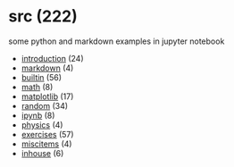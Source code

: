 # src (222)
some python and markdown examples in jupyter notebook

+ [introduction](introduction/README.md) (24)
+ [markdown](markdown/README.md) (4)
+ [builtin](builtin/README.md) (56)
+ [math](math/README.md) (8)
+ [matplotlib](matplotlib/README.md) (17)
+ [random](random/README.md) (34)
+ [ipynb](ipynb/README.md) (8)
+ [physics](physics/README.md) (4)
+ [exercises](exercises/README.md) (57)
+ [miscitems](miscitems/README.md) (4)
+ [inhouse](inhouse/README.md) (6)
